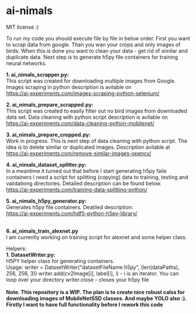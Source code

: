 # ai-nimals
MIT license :)<br>

To run my code you should execute file by file in below order. First you want to scrap data from google. Than you wan your crops and only images of birds. When this is done you want to clean your data - get rid of similar and duplicate data. Next step is to generate h5py file containers for training neural networks.

<b>1. ai_nimals_scrapper.py:</b><br>
This script was created for downloading multiple images from Google. Images scraping in python description is avilable on<br> https://ai-experiments.com/images-scraping-python-selenium/

<b>2. ai_nimals_prepare_scrapped.py:</b><br>
This script was created to easily filter out no bird images from downloaded data set. Data cleaning with python script description is avilable on<br>
https://ai-experiments.com/data-cleaning-python-mobilenet/

<b> 3. ai_nimals_prepare_cropped.py:</b><br>
Work in progress. This is next step of data cleaning with python script. The idea is to delete similar or duplicated images. Description avilable at <br>
https://ai-experiments.com/remove-similar-images-opencv/

<b> 4. ai_nimals_dataset_splitter.py:</b><br>
In a meantime it turned out that before I start generating h5py faile containers I need a script for splitting (copying) data to training, testing and validationg directories. Detailed description can be found below.<br>
https://ai-experiments.com/training-data-splitting-python/

<b> 5. ai_nimals_h5py_generator.py:</b><br>
Generates h5py file containers. Deatiled description:<br>
https://ai-experiments.com/hdf5-python-h5py-library/

<br>
<b> 6. ai_nimals_train_alexnet.py</b><br>
I am currently working on training script for alexnet and some helper class.

Helpers:
<br>
<b> 1. DatasetWriter.py:</b><br>
H5PY helper class for generating containers. <br>
Usage:
writer = DatasetWriter("datasetFileName.h5py", (len(dataPaths), 256, 256, 3))
writer.add(cv2Image[i], label[i], i) - i is an iterator. You can loop over your directory
writer.close - closes your h5py file
<br><br>
<b>Note. This repository is a WIP. The plan is to create nice robust calss for downloading images of MobileNetSSD classes. And maybe YOLO also :). Firstly I want to have full functionality before I rework this code<b>
 
